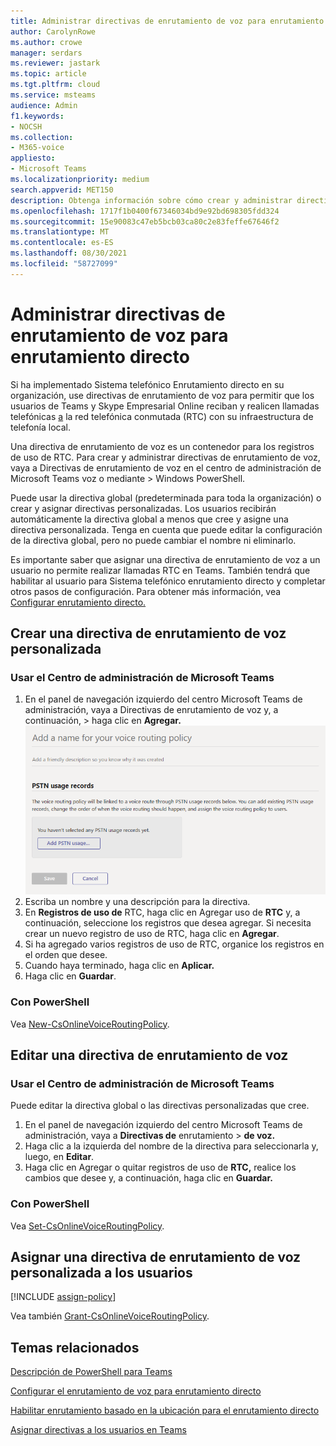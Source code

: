 ```yaml
---
title: Administrar directivas de enrutamiento de voz para enrutamiento directo
author: CarolynRowe
ms.author: crowe
manager: serdars
ms.reviewer: jastark
ms.topic: article
ms.tgt.pltfrm: cloud
ms.service: msteams
audience: Admin
f1.keywords:
- NOCSH
ms.collection:
- M365-voice
appliesto:
- Microsoft Teams
ms.localizationpriority: medium
search.appverid: MET150
description: Obtenga información sobre cómo crear y administrar directivas de enrutamiento de voz en Microsoft Teams.
ms.openlocfilehash: 1717f1b0400f67346034bd9e92bd698305fdd324
ms.sourcegitcommit: 15e90083c47eb5bcb03ca80c2e83feffe67646f2
ms.translationtype: MT
ms.contentlocale: es-ES
ms.lasthandoff: 08/30/2021
ms.locfileid: "58727099"
---
```

# <a name="manage-voice-routing-policies-for-direct-routing"></a>Administrar directivas de enrutamiento de voz para enrutamiento directo

Si ha implementado Sistema telefónico Enrutamiento directo en su organización, use directivas de enrutamiento de voz para permitir que los usuarios de Teams y Skype Empresarial Online reciban y realicen llamadas telefónicas [a](direct-routing-landing-page.md) la red telefónica conmutada (RTC) con su infraestructura de telefonía local.

Una directiva de enrutamiento de voz es un contenedor para los registros de uso de RTC. Para crear y administrar directivas de enrutamiento de voz, vaya a Directivas de enrutamiento de voz en el centro de administración de Microsoft Teams voz o mediante  >   Windows PowerShell.

Puede usar la directiva global (predeterminada para toda la organización) o crear y asignar directivas personalizadas. Los usuarios recibirán automáticamente la directiva global a menos que cree y asigne una directiva personalizada. Tenga en cuenta que puede editar la configuración de la directiva global, pero no puede cambiar el nombre ni eliminarlo.

Es importante saber que asignar una directiva de enrutamiento de voz a un usuario no permite realizar llamadas RTC en Teams. También tendrá que habilitar al usuario para Sistema telefónico enrutamiento directo y completar otros pasos de configuración. Para obtener más información, vea [Configurar enrutamiento directo.](direct-routing-configure.md)

## <a name="create-a-custom-voice-routing-policy"></a>Crear una directiva de enrutamiento de voz personalizada

### <a name="using-the-microsoft-teams-admin-center"></a>Usar el Centro de administración de Microsoft Teams

1. En el panel de navegación izquierdo del centro Microsoft Teams de administración, vaya a Directivas de enrutamiento de voz y, a continuación,  >  haga clic en **Agregar.**<br>
    ![Captura de pantalla de la página Agregar directiva de enrutamiento de voz en el Microsoft Teams de administración.](media/manage-voice-routing-policies.png) 
2. Escriba un nombre y una descripción para la directiva.
3. En **Registros de uso de** RTC, haga clic en Agregar uso de **RTC** y, a continuación, seleccione los registros que desea agregar. Si necesita crear un nuevo registro de uso de RTC, haga clic en **Agregar**.
4. Si ha agregado varios registros de uso de RTC, organice los registros en el orden que desee.
5. Cuando haya terminado, haga clic en **Aplicar.**
6. Haga clic en **Guardar**.

### <a name="using-powershell"></a>Con PowerShell

Vea [New-CsOnlineVoiceRoutingPolicy](/powershell/module/skype/new-csonlinevoiceroutingpolicy).

## <a name="edit-a-voice-routing-policy"></a>Editar una directiva de enrutamiento de voz

### <a name="using-the-microsoft-teams-admin-center"></a>Usar el Centro de administración de Microsoft Teams

Puede editar la directiva global o las directivas personalizadas que cree.

1. En el panel de navegación izquierdo del centro Microsoft Teams de administración, vaya a **Directivas de** enrutamiento  >  **de voz.**
2. Haga clic a la izquierda del nombre de la directiva para seleccionarla y, luego, en **Editar**.
3. Haga clic en Agregar o quitar registros de uso de **RTC,** realice los cambios que desee y, a continuación, haga clic en **Guardar.**

### <a name="using-powershell"></a>Con PowerShell

Vea [Set-CsOnlineVoiceRoutingPolicy](/powershell/module/skype/set-csonlinevoiceroutingpolicy).

## <a name="assign-a-custom-voice-routing-policy-to-users"></a>Asignar una directiva de enrutamiento de voz personalizada a los usuarios

[!INCLUDE [assign-policy](includes/assign-policy.md)]

Vea también [Grant-CsOnlineVoiceRoutingPolicy](/powershell/module/skype/grant-csonlinevoiceroutingpolicy).

## <a name="related-topics"></a>Temas relacionados

[Descripción de PowerShell para Teams](teams-powershell-overview.md)

[Configurar el enrutamiento de voz para enrutamiento directo](direct-routing-voice-routing.md)

[Habilitar enrutamiento basado en la ubicación para el enrutamiento directo](location-based-routing-enable.md)

[Asignar directivas a los usuarios en Teams](assign-policies.md)